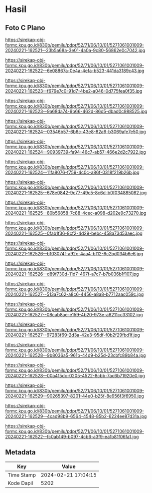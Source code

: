 # Hasil

## Foto C Plano

https://sirekap-obj-formc.kpu.go.id/830b/pemilu/pdpr/52/71/06/10/01/5271061001009-20240221-162521--23b5a68a-3e01-4a0a-9c80-56862e0c7042.jpg

https://sirekap-obj-formc.kpu.go.id/830b/pemilu/pdpr/52/71/06/10/01/5271061001009-20240221-162522--6e08867a-0e4a-4efa-b523-441da3189c43.jpg

https://sirekap-obj-formc.kpu.go.id/830b/pemilu/pdpr/52/71/06/10/01/5271061001009-20240221-162523--f679e7c0-91d7-4be2-a046-0d775fea0f35.jpg

https://sirekap-obj-formc.kpu.go.id/830b/pemilu/pdpr/52/71/06/10/01/5271061001009-20240221-162523--9a68da74-9b66-462d-86d5-dbad0c988525.jpg

https://sirekap-obj-formc.kpu.go.id/830b/pemilu/pdpr/52/71/06/10/01/5271061001009-20240221-162524--03546b57-6b6c-43e8-82a6-b3069afe7e50.jpg

https://sirekap-obj-formc.kpu.go.id/830b/pemilu/pdpr/52/71/06/10/01/5271061001009-20240221-162524--90939739-fa94-46c7-ab57-466e2d2c7922.jpg

https://sirekap-obj-formc.kpu.go.id/830b/pemilu/pdpr/52/71/06/10/01/5271061001009-20240221-162524--11fa8076-f759-4c0c-a86f-0318f219b26b.jpg

https://sirekap-obj-formc.kpu.go.id/830b/pemilu/pdpr/52/71/06/10/01/5271061001009-20240221-162525--678e0842-9c77-49c5-8c6d-b0f034885082.jpg

https://sirekap-obj-formc.kpu.go.id/830b/pemilu/pdpr/52/71/06/10/01/5271061001009-20240221-162525--80b56858-7c88-4cec-a098-d202e9c73270.jpg

https://sirekap-obj-formc.kpu.go.id/830b/pemilu/pdpr/52/71/06/10/01/5271061001009-20240221-162525--0fab1f36-8cf2-4d29-bebc-458a73d53aec.jpg

https://sirekap-obj-formc.kpu.go.id/830b/pemilu/pdpr/52/71/06/10/01/5271061001009-20240221-162526--b103074f-a92c-4aa4-bf12-6c2bd034b6e6.jpg

https://sirekap-obj-formc.kpu.go.id/830b/pemilu/pdpr/52/71/06/10/01/5271061001009-20240221-162526--d89f730d-11d7-497f-a7c7-b7b036b1f107.jpg

https://sirekap-obj-formc.kpu.go.id/830b/pemilu/pdpr/52/71/06/10/01/5271061001009-20240221-162527--513a7c62-a8c6-4456-a8a8-b7712aac059c.jpg

https://sirekap-obj-formc.kpu.go.id/830b/pemilu/pdpr/52/71/06/10/01/5271061001009-20240221-162527--08cab8ae-e159-4b20-973e-a8211cc33102.jpg

https://sirekap-obj-formc.kpu.go.id/830b/pemilu/pdpr/52/71/06/10/01/5271061001009-20240221-162527--97283f69-2d3a-42e3-95df-f0b2f29fbd1f.jpg

https://sirekap-obj-formc.kpu.go.id/830b/pemilu/pdpr/52/71/06/10/01/5271061001009-20240221-162528--9b8036a5-961b-44d9-b25d-23cbfc89b84a.jpg

https://sirekap-obj-formc.kpu.go.id/830b/pemilu/pdpr/52/71/06/10/01/5271061001009-20240221-162528--00a415dc-0205-4522-8cbb-7ac6b71920e0.jpg

https://sirekap-obj-formc.kpu.go.id/830b/pemilu/pdpr/52/71/06/10/01/5271061001009-20240221-162529--90265397-8201-44e0-b25f-8e956f3f6950.jpg

https://sirekap-obj-formc.kpu.go.id/830b/pemilu/pdpr/52/71/06/10/01/5271061001009-20240221-162529--4cad98b9-6564-4548-85b2-6224ee87d31a.jpg

https://sirekap-obj-formc.kpu.go.id/830b/pemilu/pdpr/52/71/06/10/01/5271061001009-20240221-162522--fc0ab149-b097-4cb6-a3f9-ea1b81f06fa1.jpg


## Metadata

| Key        | Value               |
| ---------- | ------------------- |
| Time Stamp | 2024-02-21 17:04:15 |
| Kode Dapil | 5202                |



